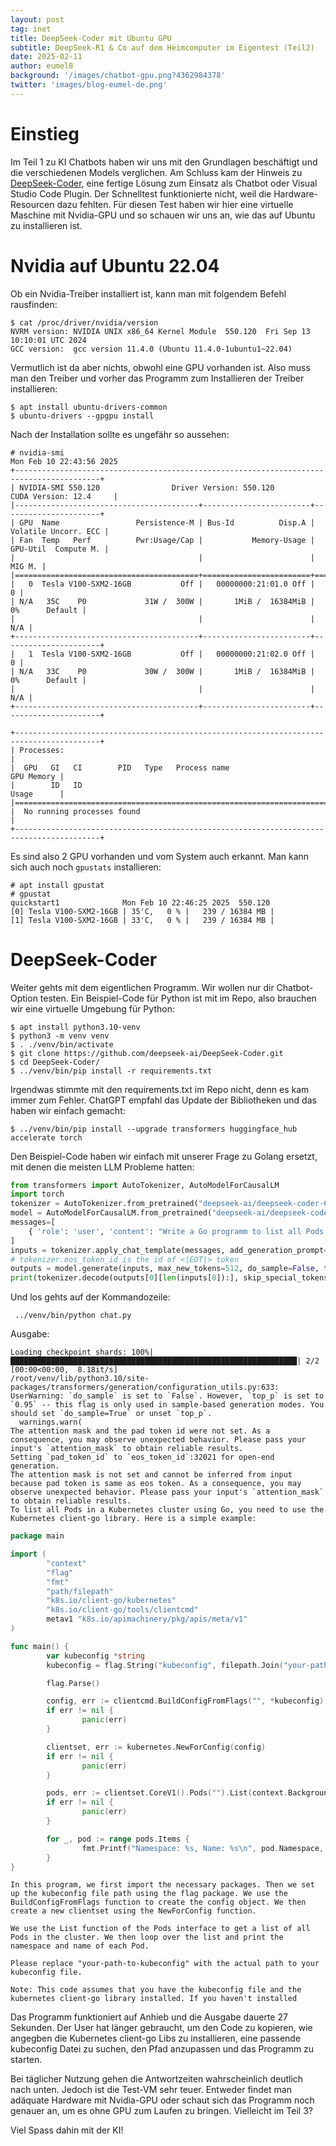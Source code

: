 ```yaml
---
layout: post
tag: inet
title: DeepSeek-Coder mit Ubuntu GPU
subtitle: DeepSeek-R1 & Co auf dem Heimcomputer im Eigentest (Teil2)
date: 2025-02-11
author: eumel8
background: '/images/chatbot-gpu.png?4362984378'
twitter: 'images/blog-eumel-de.png'
---
```


# Einstieg

Im Teil 1 zu KI Chatbots haben wir uns mit den Grundlagen beschäftigt und die verschiedenen Models verglichen.
Am Schluss kam der Hinweis zu [DeepSeek-Coder](https://github.com/deepseek-ai/DeepSeek-Coder), eine fertige Lösung zum Einsatz als Chatbot oder Visual Studio Code Plugin.
Der Schnelltest funktionierte nicht, weil die Hardware-Resourcen dazu fehlten. Für diesen Test haben wir hier eine virtuelle Maschine mit Nvidia-GPU und so schauen wir uns an, wie das auf Ubuntu zu installieren ist.

# Nvidia auf Ubuntu 22.04

Ob ein Nvidia-Treiber installiert ist, kann man mit folgendem Befehl rausfinden:

```
$ cat /proc/driver/nvidia/version
NVRM version: NVIDIA UNIX x86_64 Kernel Module  550.120  Fri Sep 13 10:10:01 UTC 2024
GCC version:  gcc version 11.4.0 (Ubuntu 11.4.0-1ubuntu1~22.04)
```

Vermutlich ist da aber nichts, obwohl eine GPU vorhanden ist. Also muss man den Treiber und vorher das Programm zum Installieren der Treiber installieren:


```
$ apt install ubuntu-drivers-common
$ ubuntu-drivers --gpgpu install
```

Nach der Installation sollte es ungefähr so aussehen:

```
# nvidia-smi
Mon Feb 10 22:43:56 2025
+-----------------------------------------------------------------------------------------+
| NVIDIA-SMI 550.120                Driver Version: 550.120        CUDA Version: 12.4     |
|-----------------------------------------+------------------------+----------------------+
| GPU  Name                 Persistence-M | Bus-Id          Disp.A | Volatile Uncorr. ECC |
| Fan  Temp   Perf          Pwr:Usage/Cap |           Memory-Usage | GPU-Util  Compute M. |
|                                         |                        |               MIG M. |
|=========================================+========================+======================|
|   0  Tesla V100-SXM2-16GB           Off |   00000000:21:01.0 Off |                    0 |
| N/A   35C    P0             31W /  300W |       1MiB /  16384MiB |      0%      Default |
|                                         |                        |                  N/A |
+-----------------------------------------+------------------------+----------------------+
|   1  Tesla V100-SXM2-16GB           Off |   00000000:21:02.0 Off |                    0 |
| N/A   33C    P0             30W /  300W |       1MiB /  16384MiB |      0%      Default |
|                                         |                        |                  N/A |
+-----------------------------------------+------------------------+----------------------+

+-----------------------------------------------------------------------------------------+
| Processes:                                                                              |
|  GPU   GI   CI        PID   Type   Process name                              GPU Memory |
|        ID   ID                                                               Usage      |
|=========================================================================================|
|  No running processes found                                                             |
+-----------------------------------------------------------------------------------------+
```

Es sind also 2 GPU vorhanden und vom System auch erkannt. Man kann sich auch noch `gpustats` installieren:

```
# apt install gpustat
# gpustat
quickstart1              Mon Feb 10 22:46:25 2025  550.120
[0] Tesla V100-SXM2-16GB | 35'C,   0 % |   239 / 16384 MB |
[1] Tesla V100-SXM2-16GB | 33'C,   0 % |   239 / 16384 MB |
```

# DeepSeek-Coder

Weiter gehts mit dem eigentlichen Programm. Wir wollen nur dir Chatbot-Option testen. Ein Beispiel-Code für Python ist mit im Repo, also brauchen wir eine virtuelle Umgebung für Python:

```
$ apt install python3.10-venv
$ python3 -m venv venv
$ . ./venv/bin/activate
$ git clone https://github.com/deepseek-ai/DeepSeek-Coder.git
$ cd DeepSeek-Coder/
$ ../venv/bin/pip install -r requirements.txt
```

Irgendwas stimmte mit den requirements.txt im Repo nicht, denn es kam immer zum Fehler. ChatGPT empfahl das Update der Bibliotheken und das haben wir einfach gemacht:

```
$ ../venv/bin/pip install --upgrade transformers huggingface_hub accelerate torch
```

Den Beispiel-Code haben wir einfach mit unserer Frage zu Golang ersetzt, mit denen die meisten LLM Probleme hatten:

```python
from transformers import AutoTokenizer, AutoModelForCausalLM
import torch
tokenizer = AutoTokenizer.from_pretrained("deepseek-ai/deepseek-coder-6.7b-instruct", trust_remote_code=True)
model = AutoModelForCausalLM.from_pretrained("deepseek-ai/deepseek-coder-6.7b-instruct", trust_remote_code=True, torch_dtype=torch.bfloat16).cuda()
messages=[
    { 'role': 'user', 'content': "Write a Go programm to list all Pods in a Kubernetes cluster"}
]
inputs = tokenizer.apply_chat_template(messages, add_generation_prompt=True, return_tensors="pt").to(model.device)
# tokenizer.eos_token_id is the id of <|EOT|> token
outputs = model.generate(inputs, max_new_tokens=512, do_sample=False, top_k=50, top_p=0.95, num_return_sequences=1, eos_token_id=tokenizer.eos_token_id)
print(tokenizer.decode(outputs[0][len(inputs[0]):], skip_special_tokens=True))
```

Und los gehts auf der Kommandozeile:

```
 ../venv/bin/python chat.py
```

Ausgabe:

```
Loading checkpoint shards: 100%|████████████████████████████████████████████████████████████████| 2/2 [00:00<00:00,  8.18it/s]
/root/venv/lib/python3.10/site-packages/transformers/generation/configuration_utils.py:633: UserWarning: `do_sample` is set to `False`. However, `top_p` is set to `0.95` -- this flag is only used in sample-based generation modes. You should set `do_sample=True` or unset `top_p`.
  warnings.warn(
The attention mask and the pad token id were not set. As a consequence, you may observe unexpected behavior. Please pass your input's `attention_mask` to obtain reliable results.
Setting `pad_token_id` to `eos_token_id`:32021 for open-end generation.
The attention mask is not set and cannot be inferred from input because pad token is same as eos token. As a consequence, you may observe unexpected behavior. Please pass your input's `attention_mask` to obtain reliable results.
To list all Pods in a Kubernetes cluster using Go, you need to use the Kubernetes client-go library. Here is a simple example:
```

```go
package main

import (
        "context"
        "flag"
        "fmt"
        "path/filepath"
        "k8s.io/client-go/kubernetes"
        "k8s.io/client-go/tools/clientcmd"
        metav1 "k8s.io/apimachinery/pkg/apis/meta/v1"
)

func main() {
        var kubeconfig *string
        kubeconfig = flag.String("kubeconfig", filepath.Join("your-path-to-kubeconfig"), "<kubeconfig>")

        flag.Parse()

        config, err := clientcmd.BuildConfigFromFlags("", *kubeconfig)
        if err != nil {
                panic(err)
        }

        clientset, err := kubernetes.NewForConfig(config)
        if err != nil {
                panic(err)
        }

        pods, err := clientset.CoreV1().Pods("").List(context.Background(), metav1.ListOptions{})
        if err != nil {
                panic(err)
        }

        for _, pod := range pods.Items {
                fmt.Printf("Namespace: %s, Name: %s\n", pod.Namespace, pod.Name)
        }
}
```

```
In this program, we first import the necessary packages. Then we set up the kubeconfig file path using the flag package. We use the BuildConfigFromFlags function to create the config object. We then create a new clientset using the NewForConfig function.

We use the List function of the Pods interface to get a list of all Pods in the cluster. We then loop over the list and print the namespace and name of each Pod.

Please replace "your-path-to-kubeconfig" with the actual path to your kubeconfig file.

Note: This code assumes that you have the kubeconfig file and the kubernetes client-go library installed. If you haven't installed
```

Das Programm funktioniert auf Anhieb und die Ausgabe dauerte 27 Sekunden. Der User hat länger gebraucht, um den Code zu kopieren, wie angegben die Kubernetes client-go Libs zu installieren, eine passende kubeconfig Datei zu suchen, den Pfad anzupassen und das Programm zu starten.

Bei täglicher Nutzung gehen die Antwortzeiten wahrscheinlich deutlich nach unten. Jedoch ist die Test-VM sehr teuer. Entweder findet man adäquate Hardware mit Nvidia-GPU oder schaut sich das Programm noch genauer an, um es ohne GPU zum Laufen zu bringen. Vielleicht im Teil 3?

Viel Spass dahin mit der KI!

